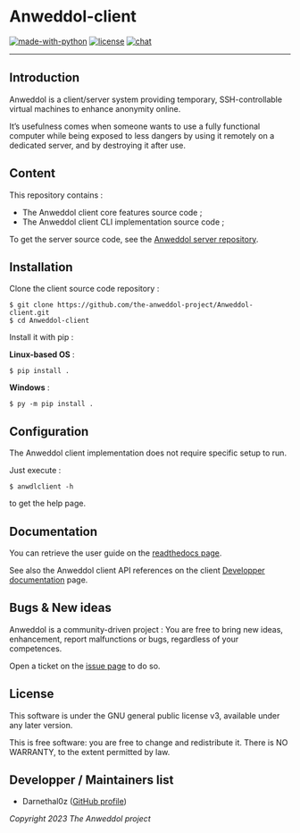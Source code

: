 # Anweddol-client

[![made-with-python](https://img.shields.io/badge/Made%20with-Python-important)](https://www.python.org/)
[![license](https://img.shields.io/badge/license-GPLv3-blue.svg)](https://shields.io/)
[![chat](https://img.shields.io/badge/zulip-join_chat-brightgreen.svg)](https://anweddol.zulipchat.com)


---

## Introduction

Anweddol is a client/server system providing temporary, SSH-controllable virtual machines to enhance anonymity online.

It’s usefulness comes when someone wants to use a fully functional computer while being exposed to less dangers by using it remotely on a dedicated server, and by destroying it after use.

## Content

This repository contains : 

- The Anweddol client core features source code ;
- The Anweddol client CLI implementation source code ;

To get the server source code, see the [Anweddol server repository](https://github.com/the-anweddol-project/Anweddol-server).

## Installation

Clone the client source code repository : 
```
$ git clone https://github.com/the-anweddol-project/Anweddol-client.git
$ cd Anweddol-client
```

Install it with pip :

**Linux-based OS** : 
```
$ pip install .
```

**Windows** :
```
$ py -m pip install . 
```

## Configuration

The Anweddol client implementation does not require specific setup to run.

Just execute : 
```
$ anwdlclient -h
```

to get the help page.

## Documentation

You can retrieve the user guide on the [readthedocs page](https://anweddol-client.readthedocs.io/en/latest/usage_guide/index.html).

See also the Anweddol client API references on the client [Developper documentation](https://anweddol-client.readthedocs.io/en/latest/developer_section/index.html) page.

## Bugs & New ideas

Anweddol is a community-driven project : You are free to bring new ideas, enhancement, report malfunctions or bugs, regardless of your competences.

Open a ticket on the [issue page](https://github.com/the-anweddol-project/Anweddol-client/issues) to do so.

## License

This software is under the GNU general public license v3, available under any later version.

This is free software: you are free to change and redistribute it. There is NO WARRANTY, to the extent permitted by law.

## Developper / Maintainers list

- Darnethal0z ([GitHub profile](https://github.com/Darnethal0z))

*Copyright 2023 The Anweddol project*
